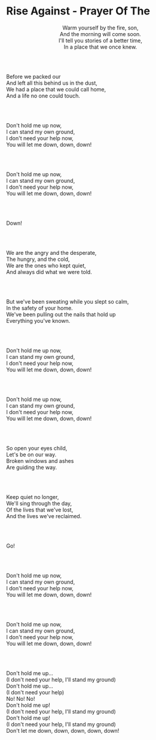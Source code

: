 # Rise Against - Prayer Of The

<p align="center">
  Warm yourself by the fire, son,
  <br />
  And the morning will come soon.
  <br />
  I'll tell you stories of a better time,
  <br />
  In a place that we once knew.

  <br /><br />

  Before we packed our
  <br />
  And left all this behind us in the dust,
  <br />
  We had a place that we could call home,
  <br />
  And a life no one could touch.

  <br /><br />

  Don't hold me up now,
  <br />
  I can stand my own ground,
  <br />
  I don't need your help now,
  <br />
  You will let me down, down, down!

  <br /><br />

  Don't hold me up now,
  <br />
  I can stand my own ground,
  <br />
  I don't need your help now,
  <br />
  You will let me down, down, down!

  <br /><br />

  Down!

  <br /><br />

  We are the angry and the desperate,
  <br />
  The hungry, and the cold,
  <br />
  We are the ones who kept quiet,
  <br />
  And always did what we were told.

  <br /><br />

  But we've been sweating while you slept so calm,
  <br />
  In the safety of your home.
  <br />
  We've been pulling out the nails that hold up
  <br />
  Everything you've known.

  <br /><br />

  Don't hold me up now,
  <br />
  I can stand my own ground,
  <br />
  I don't need your help now,
  <br />
  You will let me down, down, down!

  <br /><br />

  Don't hold me up now,
  <br />
  I can stand my own ground,
  <br />
  I don't need your help now,
  <br />
  You will let me down, down, down!

  <br /><br />

  So open your eyes child,
  <br />
  Let's be on our way.
  <br />
  Broken windows and ashes
  <br />
  Are guiding the way.

  <br /><br />

  Keep quiet no longer,
  <br />
  We'll sing through the day,
  <br />
  Of the lives that we've lost,
  <br />
  And the lives we've reclaimed.

  <br /><br />

  Go!

  <br /><br />

  Don't hold me up now,
  <br />
  I can stand my own ground,
  <br />
  I don't need your help now,
  <br />
  You will let me down, down, down!

  <br /><br />

  Don't hold me up now,
  <br />
  I can stand my own ground,
  <br />
  I don't need your help now,
  <br />
  You will let me down, down, down!

  <br /><br />

  Don't hold me up...
  <br />
  (I don't need your help, I'll stand my ground)
  <br />
  Don't hold me up...
  <br />
  (I don't need your help)
  <br />
  No! No! No!
  <br />
  Don't hold me up!
  <br />
  (I don't need your help, I'll stand my ground)
  <br />
  Don't hold me up!
  <br />
  (I don't need your help, I'll stand my ground)
  <br />
  Don't let me down, down, down, down, down!
</p>
